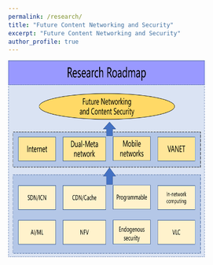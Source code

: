 ```yaml
---
permalink: /research/
title: "Future Content Networking and Security"
excerpt: "Future Content Networking and Security"
author_profile: true
---
```


<img src="/images/roadmap.png" height="400" width="400">







